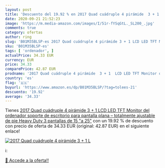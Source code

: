 ```yaml
---
layout: post
title: 'Descuento del 19.92 % en 2017 Quad cuádruple 4 pirámide  3 + 1  L'
date: 2020-09-21 21:52:23
image: 'https://m.media-amazon.com/images/I/51r-fYSqGtL._SL200_.jpg'
comments: true
category: ofertas
author: ring
slug: 'B01M35BLSP-es 2017 Quad cuádruple 4 pirámide 3 + 1 LCD LED TFT Monitor...'
sku: 'B01M35BLSP-es'
tags: [ 'ordenador', ]
actualPrice: 34.33 EUR
currency: EUR
price: 34.33
comparePrice: 42.87 EUR
prodname: '2017 Quad cuádruple 4 pirámide  3 + 1  LCD LED TFT Monitor del ordenador soporte de escritorio para pantalla plana – totalmente ajustable de pie Heavy Duty 3 pantallas de 15 "a 25"'
country: 'es'
flag: '🇪🇸'
buyurl: 'https://www.amazon.es/dp/B01M35BLSP/?tag=tolees-21'
descuento: '19.92'
average: '34.33'
---
```


Tienes [2017 Quad cuádruple 4 pirámide  3 + 1  LCD LED TFT Monitor del ordenador soporte de escritorio para pantalla plana – totalmente ajustable de pie Heavy Duty 3 pantallas de 15 "a 25"](https://www.amazon.es/dp/B01M35BLSP/?tag=tolees-21) con un 19.92 % de descuento con precio de oferta de 34.33 EUR (original: 42.87 EUR) en el siguiente enlace!

[![2017 Quad cuádruple 4 pirámide  3 + 1  L](https://m.media-amazon.com/images/I/51r-fYSqGtL._SL200_.jpg)](https://www.amazon.es/dp/B01M35BLSP/?tag=tolees-21)

ℹ️:


[🛒 Accede a la oferta!!](https://www.amazon.es/dp/B01M35BLSP/?tag=tolees-21)
